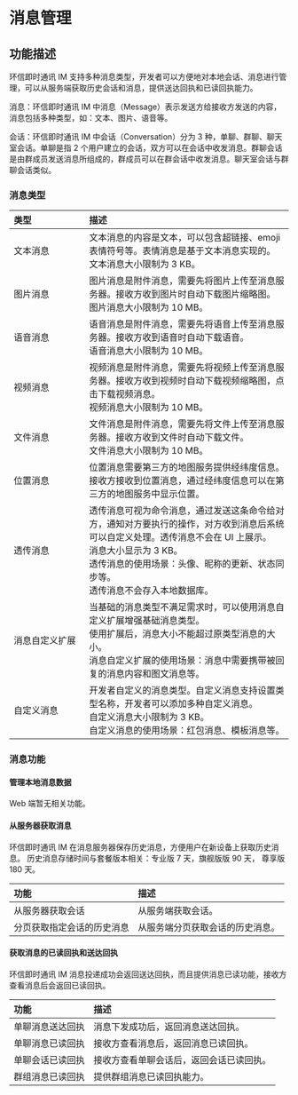 # 消息管理

<Toc />

## 功能描述

环信即时通讯 IM 支持多种消息类型，开发者可以方便地对本地会话、消息进行管理，可以从服务端获取历史会话和消息，提供送达回执和已读回执能力。

消息：环信即时通讯 IM 中消息（Message）表示发送方给接收方发送的内容，消息包括多种类型，如：文本、图片、语音等。

会话：环信即时通讯 IM 中会话（Conversation）分为 3 种，单聊、群聊、聊天室会话。单聊是指 2 个用户建立的会话，双方可以在会话中收发消息。群聊会话是由群成员发送消息所组成的，群成员可以在群会话中收发消息。聊天室会话与群聊会话类似。

### 消息类型

| 类型<div style="width: 120px;"></div>           | 描述                                                         |
| :------------- | :----------------------------------------------------------- |
| 文本消息       | 文本消息的内容是文本，可以包含超链接、emoji 表情符号等。表情消息是基于文本消息实现的。<br> 文本消息大小限制为 3 KB。 |
| 图片消息       | 图片消息是附件消息，需要先将图片上传至消息服务器。接收方收到图片时自动下载图片缩略图。<br> 图片消息大小限制为 10 MB。 |
| 语音消息       | 语音消息是附件消息，需要先将语音上传至消息服务器。接收方收到语音时自动下载语音。<br> 语音消息大小限制为 10 MB。 |
| 视频消息       | 视频消息是附件消息，需要先将视频上传至消息服务器。接收方收到视频时自动下载视频缩略图，点击下载视频消息。<br> 视频消息大小限制为 10 MB。 |
| 文件消息       | 文件消息是附件消息，需要先将文件上传至消息服务器。接收方收到文件时自动下载文件。<br> 文件消息大小限制为 10 MB。 |
| 位置消息       | 位置消息需要第三方的地图服务提供经纬度信息。接收方接收到位置消息，通过经纬度信息可以在第三方的地图服务中显示位置。 |
| 透传消息       | 透传消息可视为命令消息，通过发送这条命令给对方，通知对方要执行的操作，对方收到消息后系统可以自定义处理。透传消息不会在 UI 上展示。<br>  消息大小显示为 3 KB。<br> 透传消息的使用场景：头像、昵称的更新、状态同步等。<br> 透传消息不会存入本地数据库。 |
| 消息自定义扩展 | 当基础的消息类型不满足需求时，可以使用消息自定义扩展增强基础消息类型。<br> 使用扩展后，消息大小不能超过原类型消息的大小。<br> 消息自定义扩展的使用场景：消息中需要携带被回复的消息内容和图文消息等。 |
| 自定义消息     | 开发者自定义的消息类型。自定义消息支持设置类型名称，开发者可以添加多种自定义消息。<br> 自定义消息大小限制为 3 KB。<br> 自定义消息的使用场景：红包消息、模板消息等。 |

### 消息功能

#### 管理本地消息数据

Web 端暂无相关功能。

#### 从服务器获取消息

环信即时通讯 IM 在消息服务器保存历史消息，方便用户在新设备上获取历史消息。
历史消息存储时间与套餐版本相关：专业版 7 天，旗舰版版 90 天， 尊享版 180 天。

| 功能                       | 描述                                 |
| :------------------------- | :----------------------------------- |
| 从服务器获取会话           | 从服务端获取会话。               |
| 分页获取指定会话的历史消息 | 从服务端分页获取会话的历史消息。 |

#### 获取消息的已读回执和送达回执

环信即时通讯 IM 消息投递成功会返回送达回执，而且提供消息已读功能，接收方查看消息后会返回已读回执。

| 功能             | 描述                                   |
| :--------------- | :------------------------------------- |
| 单聊消息送达回执     | 消息下发成功后，返回消息送达回执。   |
| 单聊消息已读回执     | 接收方查看消息后，返回消息已读回执。 |
| 单聊会话已读回执 | 接收方查看单聊会话后，返回会话已读回执。             |
| 群组消息已读回执 | 提供群组消息已读回执能力。             |